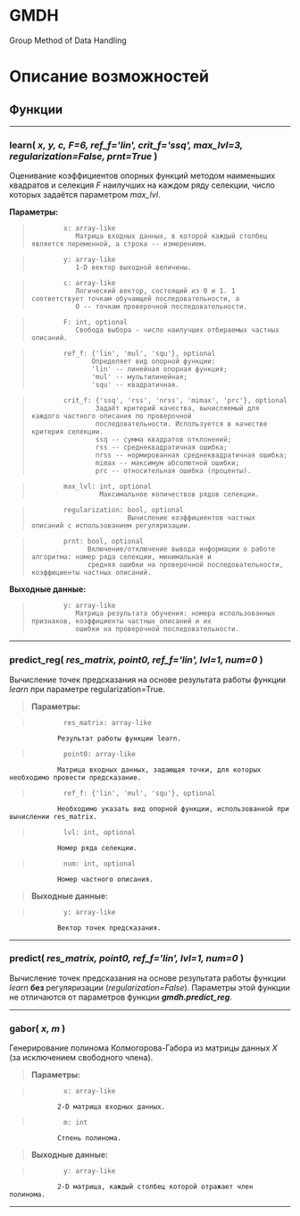 # GMDH
Group Method of Data Handling

# Описание возможностей

##  Функции

---

### **learn(** *x, y, c, F=6, ref_f='lin', crit_f='ssq', max_lvl=3, regularization=False, prnt=True* **)**

Оценивание коэффициентов опорных функций методом наименьших квадратов и селекция *F* наилучших на каждом 
ряду селекции, число которых задаётся параметром *max_lvl*.

**Параметры:** 

>             x: array-like
>                Матрица входных данных, в которой каждый столбец является переменной, а строка -- измерением.   
                
>             y: array-like
>                1-D вектор выходной величины.
                
>             c: array-like
>                Логический вектор, состоящий из 0 и 1. 1 соответствует точкам обучающей последовательности, а
>                0 -- точкам проверочной последовательности.
                
>             F: int, optional
>                Свобода выбора - число наилучших отбираемых частных описаний.
                
>             ref_f: {'lin', 'mul', 'squ'}, optional
>                    Определяет вид опорной функции:
>                    'lin' -- линейная опорная функция; 
>                    'mul' -- мультилинейная;
>                    'squ' -- квадратичная.
                
>             crit_f: {'ssq', 'rss', 'nrss', 'mimax', 'prc'}, optional
>                     Задаёт критерий качества, вычисляемый для каждого частного описания по проверочной 
>                     последовательности. Используется в качестве критерия селекции.
>                     ssq -- сумма квадратов отклонений;
>                     rss -- среднеквадратичная ошибка;
>                     nrss -- нормированная среднеквадратичная ошибка;
>                     mimax -- максимум абсолютной ошибки;
>                     prc -- относительная ошибка (проценты).
                
>             max_lvl: int, optional
>                      Максимальное количествов рядов селекции.
                
>             regularization: bool, optional
>                             Вычисление коэффициентов частных описаний с использованием регуляризации.
                
>             prnt: bool, optional
>                   Включение/отключение вывода информации о работе алгоритма: номер ряда селекции, минимальная и 
>                   средняя ошибки на проверочной последовательности, коэффициенты частных описаний.

**Выходные данные:**

>             y: array-like
>                Матрица результата обучения: номера использованных признаков, коэффициенты частных описаний и их
>                ошибки на проверочной последовательности.
    
---    

### **predict_reg(** *res_matrix, point0, ref_f='lin', lvl=1, num=0* **)**

Вычисление точек предсказания на основе результата работы функции *learn* при параметре regularization=True.

>    **Параметры:**

>             res_matrix: array-like
                Результат работы функции learn.
                
>             point0: array-like
                Матрица входных данных, задающая точки, для которых необходимо провести предсказание.
                
>             ref_f: {'lin', 'mul', 'squ'}, optional
                Необходимо указать вид опорной функции, использованной при вычислении res_matrix.
                
>             lvl: int, optional
                Номер ряда селекции.
                
>             num: int, optional
                Номер частного описания.
                
>    **Выходные данные:**

>             y: array-like
                Вектор точек предсказания.
                
---

### **predict(** *res_matrix, point0, ref_f='lin', lvl=1, num=0* **)**

Вычисление точек предсказания на основе результата работы функции *learn* **без** регуляризации (*regularization=False*). Параметры этой функции не отличаются от параметров функции ***gmdh.predict_reg***.

---

### **gabor(** *x, m* **)**

Генерирование полинома Колмогорова-Габора из матрицы данных $X$ (за исключением свободного члена).

>    **Параметры:**

>             x: array-like
                2-D матрица входных данных.
                
>             m: int
                Стпень полинома.
                    
>    **Выходные данные:**

>             y: array-like
                2-D матрица, каждый столбец которой отражает член полинома.        

---
